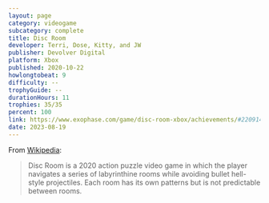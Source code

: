 ```yaml
---
layout: page
category: videogame
subcategory: complete
title: Disc Room
developer: Terri, Dose, Kitty, and JW
publisher: Devolver Digital
platform: Xbox
published: 2020-10-22
howlongtobeat: 9
difficulty: --
trophyGuide: --
durationHours: 11
trophies: 35/35
percent: 100
link: https://www.exophase.com/game/disc-room-xbox/achievements/#2209141
date: 2023-08-19
---
```


From [Wikipedia](https://en.wikipedia.org/wiki/Disc_Room):

> Disc Room is a 2020 action puzzle video game in which the player navigates a series of labyrinthine rooms while avoiding bullet hell-style projectiles. Each room has its own patterns but is not predictable between rooms.
